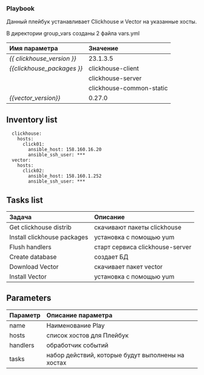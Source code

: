 ### Playbook

Данный плейбук устанавливает Clickhouse и Vector на указанные хосты. 

В директории group_vars созданы 2 файла vars.yml

| Имя параметра              | Значение                 |
|:---------------------------|:-------------------------|
| *{{ clickhouse_version }}* | 23.1.3.5                 |
| *{{clickhouse_packages }}* | clickhouse-client        |
|                            | clickhouse-server        |
|                            | clickhouse-common-static |
| *{{vector_version}}*       | 0.27.0                   |

## Inventory list

```
  clickhouse:
    hosts:
      click01:
        ansible_host: 158.160.16.20
        ansible_ssh_user: ***
  vector:
    hosts:
      click02:
        ansible_host: 158.160.1.252
        ansible_ssh_user: ***

```

## Tasks list 

| Задача                      | Описание                        |
|:----------------------------|:--------------------------------|
| Get clickhouse distrib      | скачивают пакеты clickhouse     |
| Install clickhouse packages | установка с помощью yum         |
| Flush handlers              | старт сервиса clickhouse-server |
| Create database             | создает БД                      |
| Download Vector             | скачивает пакет vector          |
| Install Vector              | установка с помощью yum         |

## Parameters

| Параметр | Описание параметра                                |
|:---------|:--------------------------------------------------|
| name     | Наименование Play                                 |
| hosts    | список хостов для Плейбук                         |
| handlers | обработчик событий                                |
| tasks    | набор действий, которые будут выполнены на хостах |
      


